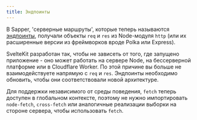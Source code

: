 ```yaml
---
title: Эндпоинты
---
```


В Sapper, 'серверные маршруты', которые теперь называются [эндпоинты](/docs#marshruty-endpointy), получали объекты `req` и `res` из Node-модуля `http` (или их расширенные версии из фреймворков вроде Polka или Express).

SvelteKit разработан так, чтобы не зависеть от того, где запущено приложение - оно может работать на сервере Node, на бессерверной платформе или в Cloudflare Worker. По этой причине вы больше не взаимодействуете напрямую с `req` и `res`. Эндпоинты необходимо обновить, чтобы они соответствовали новой архитектуре.

Для поддержки независимого от среды поведения, `fetch` теперь доступен в глобальном контексте, поэтому не нужно импортировать `node-fetch`, `cross-fetch` или аналогичные реализации выборки на стороне сервера, чтобы использовать `fetch`.